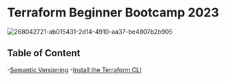 # Terraform Beginner Bootcamp 2023

![268042721-ab015431-2d14-4910-aa37-be4807b2b905](https://github.com/lorenzopoulet/terraform-beginner-bootcamp-2023/assets/141220777/c4b3cdce-aa3e-4fd0-879d-a7814b8cb947)


## Table of Content

-[Semantic Versioning](#semantic-versioning)
-[Install the Terraform CLI](#install-the-terraform-cli)


